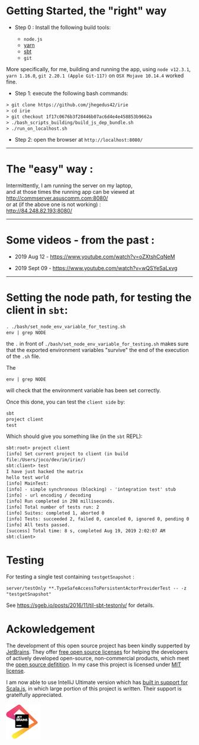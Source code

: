 

# Getting Started, the "right" way
- Step 0 : Install the following build tools: 

  - `node.js`  
  - [yarn](https://yarnpkg.com/en/)    
  - [sbt](https://www.scala-sbt.org/)     
  - `git`

More specifically, for me, building and running the app, using `node v12.3.1`, `yarn 1.16.0`, `git 2.20.1 (Apple Git-117)` on `OSX Mojave 10.14.4` worked fine.

- Step 1: execute the following bash commands:

```
> git clone https://github.com/jhegedus42/irie
> cd irie
> git checkout 1f17c0676b3f28446b07ac6d4e4e458853b9662a 
> ./bash_scripts_building/build_js_dep_bundle.sh
> ./run_on_localhost.sh
```

   

- Step 2: open the browser at `http://localhost:8080/`

---
# The "easy" way :
 
Intermittently, I am running the server on my laptop, <br> 
          and at those times the running app can be viewed at <br>
          http://commserver.asuscomm.com:8080/ <br>
          or at (if the above one is not working) :<br>
          http://84.248.82.193:8080/

---
# Some videos - from the past :
 -  2019 Aug  12  -  https://www.youtube.com/watch?v=oZXtshCqNeM
  
 -  2019 Sept 09  -  https://www.youtube.com/watch?v=wQSYeSaLxvg

---
# Setting the node path, for testing the client in `sbt`:
```
. ./bash/set_node_env_variable_for_testing.sh
env | grep NODE

```
the `.` in front of `./bash/set_node_env_variable_for_testing.sh` makes sure
that the exported environment variables "survive" the end of the 
execution of the `.sh` file.

The 
```
env | grep NODE
```
will check that the environment variable has been set correctly.

Once this done, you can test the `client side` by:
```
sbt
project client
test
```

Which should give you something like (in the `sbt` REPL):

```
sbt:root> project client
[info] Set current project to client (in build file:/Users/joco/dev/im/irie/)
sbt:client> test
I have just hacked the matrix
hello test world
[info] MainTest:
[info] - simple synchronous (blocking) - 'integration test' stub
[info] - url encoding / decoding
[info] Run completed in 298 milliseconds.
[info] Total number of tests run: 2
[info] Suites: completed 1, aborted 0
[info] Tests: succeeded 2, failed 0, canceled 0, ignored 0, pending 0
[info] All tests passed.
[success] Total time: 8 s, completed Aug 19, 2019 2:02:07 AM
sbt:client>

```

# Testing

For testing a single test containing `testgetSnapshot` : 

```
server/testOnly **.TypeSafeAccessToPersistentActorProviderTest -- -z "testgetSnapshot"
```
See https://sgeb.io/posts/2016/11/til-sbt-testonly/ for details.


# Ackowledgement

The development of this open source project has been kindly supperted 
by [JetBrains](https://www.jetbrains.com/). 
They offer [free open source licenses](https://www.jetbrains.com/community/opensource/) 
for helping the developers of actively developed open-source, non-commercial products, 
which meet the [open source defitition](https://opensource.org/docs/osd). 
In my case this project is licensed under [MIT license](https://opensource.org/licenses/MIT).

I am now able to use IntelliJ Ultimate version which 
has [built in support for Scala.js](https://plugins.jetbrains.com/plugin/1347-scala/), 
in which large portion of this project is written.
Their support is gratelfully appreciated. 


<a href="url"><img src="https://github.com/jhegedus42/irie/blob/f455e53cbd2ed7bfb68a079107eb29daeddbee07/jetbrains.png?raw=true" align="center" height="100"  ></a>
